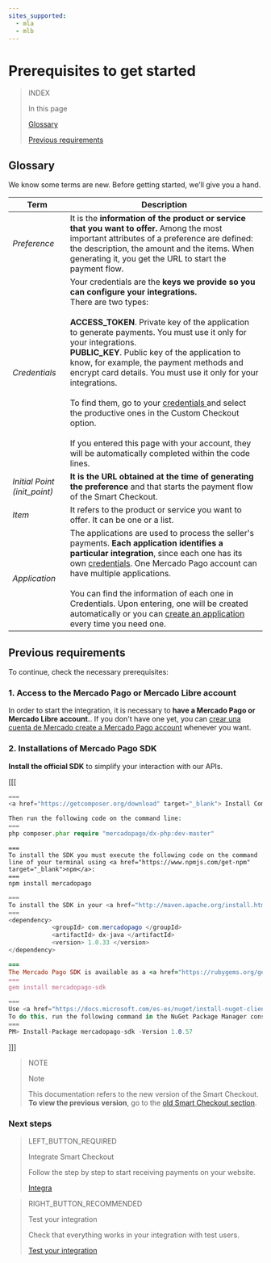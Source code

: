 ```yaml
---
sites_supported:
  - mla
  - mlb
---
```


# Prerequisites to get started

> INDEX
>
> In this page
>
>
>
> [Glossary](https://www.mercadopago.com.ar/developers/en/guides/payments/web-payment-checkout/previous-requirements#bookmark_glosario)
>
> [Previous requirements](https://www.mercadopago.com.ar/developers/en/guides/payments/web-payment-checkout/previous-requirements#bookmark_requisitos_previos)

## Glossary

We know some terms are new. Before getting started, we’ll give you a hand.

Term | Description
------------ | -------------
_Preference_ | It is the **information of the product or service that you want to offer.** Among the most important attributes of a preference are defined: the description, the amount and the items. When generating it, you get the URL to start the payment flow.
_Credentials_ | Your credentials are the **keys we provide so you can configure your integrations.**<br/>There are two types:<br/><br/>**ACCESS_TOKEN**. Private key of the application to generate payments. You must use it only for your integrations.<br/>**PUBLIC_KEY**. Public key of the application to know, for example, the payment methods and encrypt card details. You must use it only for your integrations.<br/><br/>To find them, go to your <a href="https://www.mercadopago.com/mla/account/credentials" target="_blank"> credentials </a> and select the productive ones in the Custom Checkout option.<br/><br/>If you entered this page with your account, they will be automatically completed within the code lines.
_Initial Point (init_point)_ | **It is the URL obtained at the time of generating the preference** and that starts the payment flow of the Smart Checkout.
_Item_ | It refers to the product or service you want to offer. It can be one or a list.
_Application_ | The applications are used to process the seller's payments. **Each application identifies a particular integration**, since each one has its own <a href="https://www.mercadopago.com/mla/account/credentials" target="_blank"> credentials</a>. One Mercado Pago account can have multiple applications.<br/><br/>You can find the information of each one in Credentials. Upon entering, one will be created automatically or you can <a href="https://applications.mercadopago.com/" target="_blank"> create an application</a> every time you need one.

## Previous requirements

To continue, check the necessary prerequisites:

### 1. Access to the Mercado Pago or Mercado Libre account
In order to start the integration, it is necessary to **have a Mercado Pago or Mercado Libre account.**.
If you don't have one yet, you can <a href="https://www.mercadopago.com.ar/" target="_blank"> crear una cuenta de Mercado create a Mercado Pago account</a> whenever you want.

### 2. Installations of Mercado Pago SDK
**Install the official SDK** to simplify your interaction with our APIs.

[[[
```php
===
<a href="https://getcomposer.org/download" target="_blank"> Install Composer</a> to use the SDK.

Then run the following code on the command line:
===
php composer.phar require "mercadopago/dx-php:dev-master"
```
```node
===
To install the SDK you must execute the following code on the command line of your terminal using <a href="https://www.npmjs.com/get-npm" target="_blank">npm</a>:
===
npm install mercadopago
```
```java
===
To install the SDK in your <a href="http://maven.apache.org/install.html" target="_blank"> Maven </a> project, add the following dependency in your pom.xml file and then run ´maven install´.
===
<dependency>
		    <groupId> com.mercadopago </groupId>
		    <artifactId> dx-java </artifactId>
		    <version> 1.0.33 </version>
</dependency>
```
```ruby
===
The Mercado Pago SDK is available as a <a href="https://rubygems.org/gems/mercadopago-sdk" target="_blank"> gema</a>, to install it you must execute the following code on the command line:
===
gem install mercadopago-sdk
```
```csharp
===
Use <a href="https://docs.microsoft.com/es-es/nuget/install-nuget-client-tools" target="_blank"> NuGet</a> to install the Mercado Pago SDK .NET.
To do this, run the following command in the NuGet Package Manager console:
===
PM> Install-Package mercadopago-sdk -Version 1.0.57
```
]]]

> NOTE
>
> Note
>
> This documentation refers to the new version of the Smart Checkout. **To view the previous version**, go to the [old Smart Checkout section](https://www.mercadopago.com.ar/developers/en/guides/payments/web-payment-checkout/v1/introduction/).

### Next steps

> LEFT_BUTTON_REQUIRED
>
> Integrate Smart Checkout
>
> Follow the step by step to start receiving payments on your website.
>
> [Integra](http://www.mercadopago.com.ar/developers/en/guides/payments/web-payment-checkout/integration/)

> RIGHT_BUTTON_RECOMMENDED
>
> Test your integration
>
> Check that everything works in your integration with test users.
>
> [Test your integration](http://www.mercadopago.com.ar/developers/en/guides/payments/web-payment-checkout/test-integration/)

